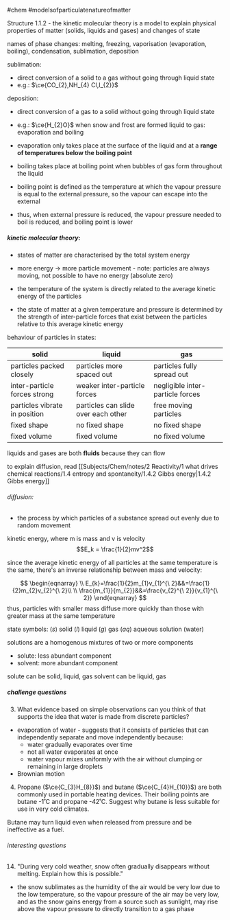 #chem #modelsofparticulatenatureofmatter

Structure 1.1.2 - the kinetic molecular theory is a model to explain physical properties of matter (solids, liquids and gases) and changes of state

names of phase changes: melting, freezing, vaporisation (evaporation, boiling), condensation, sublimation, deposition

sublimation:
- direct conversion of a solid to a gas without going through liquid state
- e.g.: $\ce{CO_{2},NH_{4} Cl,I_{2}}$

deposition:
- direct conversion of a gas to a solid without going through liquid state
- e.g.: $\ce{H_{2}O}$ when snow and frost are formed
liquid to gas: evaporation and boiling
- evaporation only takes place at the surface of the liquid and at a **range of temperatures below the boiling point**
- boiling takes place at boiling point when bubbles of gas form throughout the liquid

- boiling point is defined as the temperature at which the vapour pressure is equal to the external pressure, so the vapour can escape into the external
- thus, when external pressure is reduced, the vapour pressure needed to boil is reduced, and boiling point is lower

##### kinetic molecular theory:
- states of matter are characterised by the total system energy
- more energy → more particle movement - note: particles are always moving, not possible to have no energy (absolute zero)

- the temperature of the system is directly related to the average kinetic energy of the particles
- the state of matter at a given temperature and pressure is determined by the strength of inter-particle forces that exist between the particles relative to this average kinetic energy

behaviour of particles in states:

| solid                         | liquid                              | gas                              |
| ----------------------------- | ----------------------------------- | -------------------------------- |
| particles packed closely      | particles more spaced out           | particles fully spread out       |
| inter-particle forces strong  | weaker inter-particle forces        | negligible inter-particle forces |
| particles vibrate in position | particles can slide over each other | free moving particles            |
| fixed shape                   | no fixed shape                      | no fixed shape                   |
| fixed volume                  | fixed volume                        | no fixed volume                  |


liquids and gases are both **fluids** because they can flow

to explain diffusion, read [[Subjects/Chem/notes/2 Reactivity/1 what drives chemical reactions/1.4 entropy and spontaneity/1.4.2 Gibbs energy|1.4.2 Gibbs energy]]

###### diffusion:
- the process by which particles of a substance spread out evenly due to random movement

kinetic energy, where m is mass and v is velocity
$$E_k = \frac{1}{2}mv^2$$

since the average kinetic energy of all particles at the same temperature is the same, there's an inverse relationship between mass and velocity:

$$
\begin{eqnarray} \\
E_{k}=\frac{1}{2}m_{1}v_{1}^{\ 2}&&=\frac{1}{2}m_{2}v_{2}^{\ 2}\\
 \\
\frac{m_{1}}{m_{2}}&&=\frac{v_{2}^{\ 2}}{v_{1}^{\ 2}}
\end{eqnarray}
$$
thus, particles with smaller mass diffuse more quickly than those with greater mass at the same temperature

state symbols:
$(s)$ solid
$(l)$ liquid
$(g)$ gas
$(aq)$ aqueous solution (water)


solutions are a homogenous mixtures of two or more components
- solute: less abundant component
- solvent: more abundant component

solute can be solid, liquid, gas
solvent can be liquid, gas

##### challenge questions
3. What evidence based on simple observations can you think of that supports the idea that water is made from discrete particles?
- evaporation of water - suggests that it consists of particles that can independently separate and move independently because:
	- water gradually evaporates over time
	- not all water evaporates at once
	- water vapour mixes uniformly with the air without clumping or remaining in large droplets
- Brownian motion

4. Propane ($\ce{C_{3}H_{8}}$) and butane ($\ce{C_{4}H_{10}}$) are both commonly used in portable heating devices. Their boiling points are butane -1˚C and propane -42˚C. Suggest why butane is less suitable for use in very cold climates.

Butane may turn liquid even when released from pressure and be ineffective as a fuel.

###### interesting questions

14. "During very cold weather, snow often gradually disappears without melting. Explain how this is possible."
- the snow sublimates as the humidity of the air would be very low due to the low temperature, so the vapour pressure of the air may be very low, and as the snow gains energy from a source such as sunlight, may rise above the vapour pressure to directly transition to a gas phase
